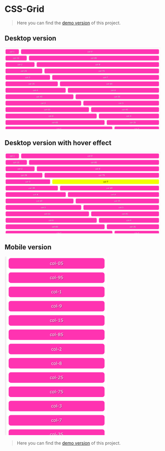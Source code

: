 # CSS-Grid

> Here you can find the [demo version](https://peter-stuhlmann-webentwicklung.de/projects/css-grid/ "Forwarding to external website") of this project. 

## Desktop version

![Screenshot Desktop version](img/grid.png "CSS Grid Desktop")

## Desktop version with hover effect

![Screenshot Desktop version hover effect](img/grid-hover.png "hover effect")

## Mobile version

![Screenshot Mobile version](img/mobile.png "Mobile version")

> Here you can find the [demo version](https://peter-stuhlmann-webentwicklung.de/projects/css-grid/ "Forwarding to external website") of this project. 
